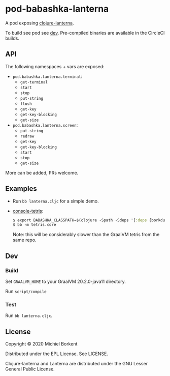 # pod-babashka-lanterna

A pod exposing [clojure-lanterna](https://github.com/babashka/clojure-lanterna).

To build see pod see [dev](#dev). Pre-compiled binaries are available in the CircleCI builds.

## API

The following namespaces + vars are exposed:

- `pod.babashka.lanterna.terminal`:
  - `get-terminal`
  - `start`
  - `stop`
  - `put-string`
  - `flush`
  - `get-key`
  - `get-key-blocking`
  - `get-size`
- `pod.babashka.lanterna.screen`:
  - `put-string`
  - `redraw`
  - `get-key`
  - `get-key-blocking`
  - `start`
  - `stop`
  - `get-size`

More can be added, PRs welcome.

## Examples

- Run `bb lanterna.cljc` for a simple demo.
- [console-tetris](https://github.com/borkdude/console-tetris):

  ``` clojure
  $ export BABASHKA_CLASSPATH=$(clojure -Spath -Sdeps '{:deps {borkdude/console-tetris {:git/url "https://github.com/borkdude/console-tetris" :deps/manifest :deps :sha "f2b8388b160b0326d72a7f18785687175910504f"}}}')
  $ bb -m tetris.core
  ```

  Note: this will be considerably slower than the GraalVM tetris from the same repo.

## Dev

### Build

Set `GRAALVM_HOME` to your GraalVM 20.2.0-java11 directory.

Run `script/compile`

### Test

Run `bb lanterna.cljc`.

## License

Copyright © 2020 Michiel Borkent

Distributed under the EPL License. See LICENSE.

Clojure-lanterna and Lanterna are distributed under the GNU Lesser General Public License.
